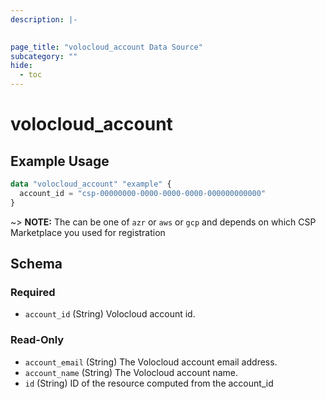 ```yaml
---
description: |-
  

page_title: "volocloud_account Data Source"
subcategory: ""
hide:
  - toc
---
```


# volocloud_account



## Example Usage

```terraform
data "volocloud_account" "example" {
  account_id = "csp-00000000-0000-0000-0000-000000000000"
}
```

~> **NOTE:** The <csp> can be one of `azr` or `aws` or `gcp`
and depends on which CSP Marketplace you used for registration

<!-- schema generated by tfplugindocs -->
## Schema

### Required

- `account_id` (String) Volocloud account id.

### Read-Only

- `account_email` (String) The Volocloud account email address.
- `account_name` (String) The Volocloud account name.
- `id` (String) ID of the resource computed from the account_id
